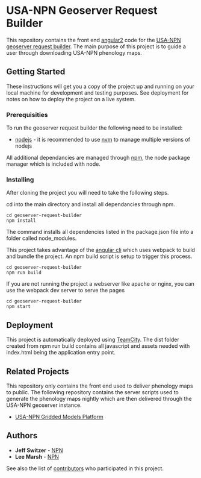# USA-NPN Geoserver Request Builder

This repository contains the front end [angular2](https://angular.io/) code for the [USA-NPN geoserver request builder](https://www.usanpn.org/geoserver-request-builder). The main purpose of this project is to guide a user through downloading USA-NPN phenology maps.

## Getting Started

These instructions will get you a copy of the project up and running on your local machine for development and testing purposes. See deployment for notes on how to deploy the project on a live system.

### Prerequisities

To run the geoserver request builder the following need to be installed:

* [nodejs](https://nodejs.org/en/) - it is recommended to use [nvm](https://github.com/creationix/nvm) to manage multiple versions of nodejs

All additional dependancies are managed through [npm](https://www.npmjs.com/), the node package manager which is included with node.

### Installing

After cloning the project you will need to take the following steps.

cd into the main directory and install all dependancies through npm. 

```
cd geoserver-request-builder
npm install
```
The command installs all dependencies listed in the package.json file into a folder called node_modules.

This project takes advantage of the [angular cli](https://cli.angular.io/) which uses webpack to build and bundle the project. An npm build script is setup to trigger this process.

```
cd geoserver-request-builder
npm run build
```

If you are not running the project a webserver like apache or nginx, you can use the webpack dev server to serve the pages

```
cd geoserver-request-builder
npm start
```

## Deployment

This project is automatically deployed using [TeamCity](https://www.jetbrains.com/teamcity/). The dist folder created from npm run build contains all javascript and assets needed with index.html being the application entry point.

## Related Projects

This repository only contains the front end used to deliver phenology maps to public. The following repository contains the server scripts used to generate the phenology maps nightly which are then delivered through the USA-NPN geoserver instance.

* [USA-NPN Gridded Models Platform](https://github.com/usa-npn/gridded_models)

## Authors

* **Jeff Switzer** - [NPN](https://github.com/usa-npn)
* **Lee Marsh** - [NPN](https://github.com/usa-npn)

See also the list of [contributors](https://www.usanpn.org/about/staff) who participated in this project.

